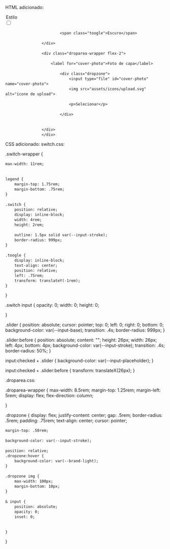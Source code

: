 HTML adicionado: 

<div class="flex">
                    <div class="switch-wrapper flex-2">
                        <legend>Estilo</legend>
                            <label class="switch">
                                <input type="checkbox">
                                <span class="slider"></span>
                            </label>

                            <span class="toogle">Escuro</span>

                    </div>

                    <div class="droparea-wrapper flex-2">

                        <label for="cover-photo">Foto de capa</label>

                            <div class="dropzone">
                                <input type="file" id="cover-photo" name="cover-photo">
                                <img src="assets/icons/upload.svg" alt="ícone de upload">
                                
                                <p>Selecionar</p>
                                
                            </div>
                            

                    </div>
                    </div>

CSS adicionado:
switch.css:

.switch-wrapper {
    
    max-width: 11rem;
   

    legend {
        margin-top: 1.75rem;
        margin-bottom: .75rem;
    }

    .switch {
        position: relative;
        display: inline-block;
        width: 4rem;
        height: 2rem;
    
        outline: 1.5px solid var(--input-stroke);
        border-radius: 999px;
    }

    .toogle {
        display: inline-block;
        text-align: center;
        position: relative;
        left: .75rem;
        transform: translateY(-1rem);
    }

}


.switch input {
    opacity: 0;
    width: 0;
    height: 0;

    
}

.slider {
    position: absolute;
    cursor: pointer;
    top: 0;
    left: 0;
    right: 0;
    bottom: 0;
    background-color: var(--input-base);
    transition: .4s;
    border-radius: 999px;
}

.slider:before {
    position: absolute;
    content: "";
    height: 26px;
    width: 26px;
    left: 4px;
    bottom: 4px;
    background-color: var(--input-stroke);
    transition: .4s;
    border-radius: 50%;
}

input:checked + .slider {
    background-color: var(--input-placeholder);
}

input:checked + .slider:before {
    transform: translateX(26px);
}

.droparea.css:

.droparea-wrapper {
    max-width: 8.5rem;
    margin-top: 1.25rem;
    margin-left: 5rem;
    display: flex;
    flex-direction: column;

    
}

.dropzone {
    display: flex;
    justify-content: center;
    gap: .5rem;
    border-radius: .5rem;
    padding: .75rem;
    text-align: center;
    cursor: pointer;

    margin-top: .50rem;
    
    background-color: var(--input-stroke);

    position: relative;
    .dropzone:hover {
        background-color: var(--brand-light);
    }
    
    .dropzone img {
        max-width: 100px;
        margin-bottom: 10px;
    }

    & input {
        position: absolute;
        opacity: 0;
        inset: 0;
        
        
    }
}

